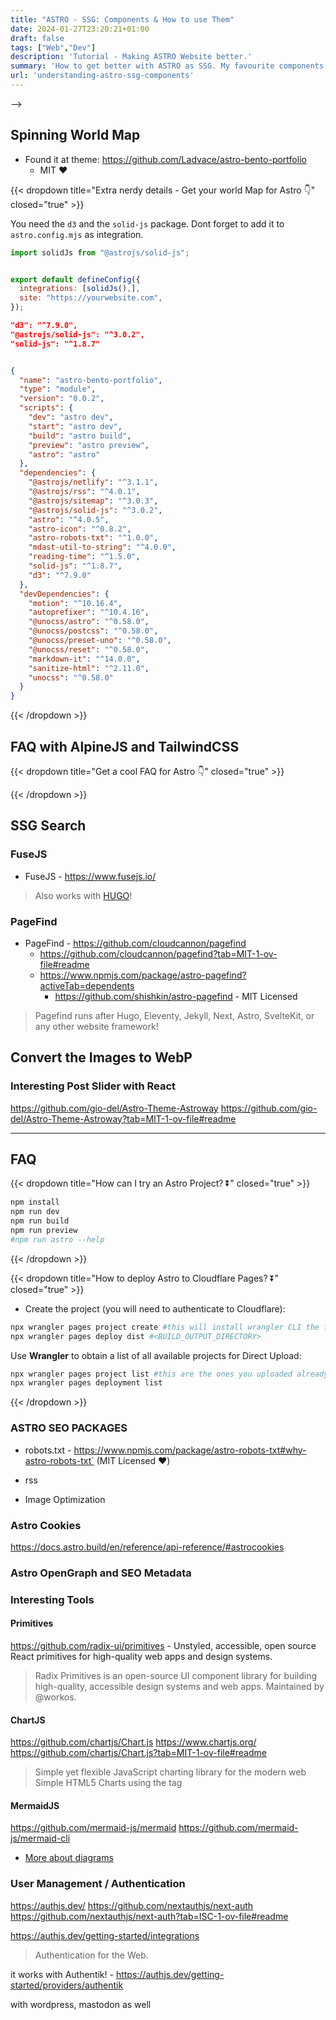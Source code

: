 ```yaml
---
title: "ASTRO - SSG: Components & How to use Them"
date: 2024-01-27T23:20:21+01:00
draft: false
tags: ["Web","Dev"]
description: 'Tutorial - Making ASTRO Website better.'
summary: 'How to get better with ASTRO as SSG. My favourite components'
url: 'understanding-astro-ssg-components'
---
```


<!-- Add dynamic content about you
https://docs.astro.build/en/tutorial/2-pages/3/ -->

<!-- https://www.youtube.com/watch?v=NniT0vKyn-E -->

<!-- 
CSS Link ---> -->





## Spinning World Map

* Found it at theme: https://github.com/Ladvace/astro-bento-portfolio
    * MIT ❤️

{{< dropdown title="Extra nerdy details - Get your world Map for Astro 👇" closed="true" >}}

You need the `d3` and the `solid-js` package. Dont forget to add it to `astro.config.mjs` as integration.

```mjs
import solidJs from "@astrojs/solid-js";


export default defineConfig({
  integrations: [solidJs(),],
  site: "https://yourwebsite.com",
});
```

```json
"d3": "^7.9.0",
"@astrojs/solid-js": "^3.0.2",
"solid-js": "^1.8.7"
```

```json

{
  "name": "astro-bento-portfolio",
  "type": "module",
  "version": "0.0.2",
  "scripts": {
    "dev": "astro dev",
    "start": "astro dev",
    "build": "astro build",
    "preview": "astro preview",
    "astro": "astro"
  },
  "dependencies": {
    "@astrojs/netlify": "^3.1.1",
    "@astrojs/rss": "^4.0.1",
    "@astrojs/sitemap": "^3.0.3",
    "@astrojs/solid-js": "^3.0.2",
    "astro": "^4.0.5",
    "astro-icon": "^0.8.2",
    "astro-robots-txt": "^1.0.0",
    "mdast-util-to-string": "^4.0.0",
    "reading-time": "^1.5.0",
    "solid-js": "^1.8.7",
    "d3": "^7.9.0"
  },
  "devDependencies": {
    "motion": "^10.16.4",
    "autoprefixer": "^10.4.16",
    "@unocss/astro": "^0.58.0",
    "@unocss/postcss": "^0.58.0",
    "@unocss/preset-uno": "^0.58.0",
    "@unocss/reset": "^0.58.0",
    "markdown-it": "^14.0.0",
    "sanitize-html": "^2.11.0",
    "unocss": "^0.58.0"
  }
}

```

{{< /dropdown >}}


## FAQ with AlpineJS and TailwindCSS

{{< dropdown title="Get a cool FAQ for Astro 👇" closed="true" >}}



{{< /dropdown >}}

## SSG Search


### FuseJS

* FuseJS - https://www.fusejs.io/

> Also works with [HUGO](/web-guide-Hugo/#modify-the-hugo-theme)!

### PageFind

* PageFind - https://github.com/cloudcannon/pagefind
  * https://github.com/cloudcannon/pagefind?tab=MIT-1-ov-file#readme
  * https://www.npmjs.com/package/astro-pagefind?activeTab=dependents
    * https://github.com/shishkin/astro-pagefind - MIT Licensed

> Pagefind runs after Hugo, Eleventy, Jekyll, Next, Astro, SvelteKit, or any other website framework!

## Convert the Images to WebP

### Interesting Post Slider with React

https://github.com/gio-del/Astro-Theme-Astroway
https://github.com/gio-del/Astro-Theme-Astroway?tab=MIT-1-ov-file#readme

---

## FAQ

{{< dropdown title="How can I try an Astro Project? ⏬" closed="true" >}}

```sh
npm install
npm run dev
npm run build
npm run preview
#npm run astro --help
```

{{< /dropdown >}}

{{< dropdown title="How to deploy Astro to Cloudflare Pages? ⏬" closed="true" >}}


* Create the project (you will need to authenticate to Cloudflare):

```sh
npx wrangler pages project create #this will install wrangler CLI the first time
npx wrangler pages deploy dist #<BUILD_OUTPUT_DIRECTORY>
```

Use **Wrangler** to obtain a list of all available projects for Direct Upload:

```sh
npx wrangler pages project list #this are the ones you uploaded already
npx wrangler pages deployment list
```

{{< /dropdown >}}

### ASTRO SEO PACKAGES

* robots.txt - https://www.npmjs.com/package/astro-robots-txt#why-astro-robots-txt` (MIT Licensed ❤️)

* rss

* Image Optimization

### Astro Cookies

https://docs.astro.build/en/reference/api-reference/#astrocookies

### Astro OpenGraph and SEO Metadata

### Interesting Tools

#### Primitives

https://github.com/radix-ui/primitives - Unstyled, accessible, open source React primitives for high-quality web apps and design systems.


> Radix Primitives is an open-source UI component library for building high-quality, accessible design systems and web apps. Maintained by @workos.

#### ChartJS

https://github.com/chartjs/Chart.js
https://www.chartjs.org/
https://github.com/chartjs/Chart.js?tab=MIT-1-ov-file#readme

> Simple yet flexible JavaScript charting library for the modern web
Simple HTML5 Charts using the <canvas> tag



#### MermaidJS

https://github.com/mermaid-js/mermaid
https://github.com/mermaid-js/mermaid-cli

* [More about diagrams](/free-diagram-tools/)


### User Management / Authentication

https://authjs.dev/
https://github.com/nextauthjs/next-auth
https://github.com/nextauthjs/next-auth?tab=ISC-1-ov-file#readme

https://authjs.dev/getting-started/integrations

> Authentication for the Web.

it works with Authentik! - https://authjs.dev/getting-started/providers/authentik

with wordpress, mastodon as well